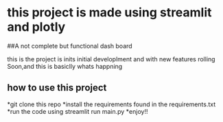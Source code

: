 # this project is made using streamlit and plotly

##A not complete but functional dash board

this is the project is inits initial developlment and with new features rolling Soon,and this is basiclly whats happning

## how to use this project

*git clone this repo
*install the requirements found in the requirements.txt
*run the code using streamlit run main.py
*enjoy!!

 
